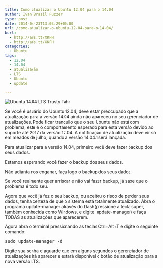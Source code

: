 ```yaml
---
title: Como atualizar o Ubuntu 12.04 para o 14.04
author: Ivan Brasil Fuzzer
type: post
date: 2014-04-23T13:03:29+00:00
url: /como-atualizar-o-ubuntu-12-04-para-o-14-04/
burl:
  - http://ads.tt/XKFH
  - http://ads.tt/XKFH
categories:
  - Ubuntu
tags:
  - 12.04
  - 14.04
  - atualização
  - LTS
  - Ubuntu
  - update

---
```

<img class="size-medium wp-image-6601 aligncenter" src="http://www.ubuntero.com.br/wp-content/uploads/2014/04/ubuntu-1404-trusty-tahr.png" alt="Ubuntu 14.04 LTS Trusty Tahr" />

Se você é usuário do Ubuntu 12.04, deve estar preocupado que a atualização para a versão 14.04 ainda não apareceu no seu gerenciador de atualizações. Pode ficar tranquilo que o seu Ubuntu não está com problema, este é o comportamento esperado para esta versão devido ao suporte até 2017 da versão 12.04. A notificação de atualização deve vir só em meados de julho, quando a versão 14.04.1 será lançada.

Para atualizar para a versão 14.04, primeiro você deve fazer backup dos seus dados.

Estamos esperando você fazer o backup dos seus dados.

Não adianta nos enganar, faça logo o backup dos seus dados.

Se você realmente quer arriscar e não vai fazer backup, já sabe que o problema é todo seu.

Agora que você já fez o seu backup, ou aceitou o risco de perder seus dados, tenha certeza de que o sistema está totalmente atualizado. Abra o programa update-manager através do Dash(pressione a tecla super, também conhecida como Windows, e digite  update-manager) e faça TODAS as atualizações que aparecerem.

Agora abra o terminal pressionando as teclas Ctrl+Alt+T e digite o seguinte comando:

<pre class="brush:shell">sudo update-manager -d</pre>

Digite sua senha e aguarde que em alguns segundos o gerenciador de atualizações irá aparecer e estará disponível o botão de atualização para a nova versão LTS.